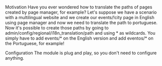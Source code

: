 Motivation
Have you ever wondered how to translate the paths of pages created by page manager, for example?
Let's suppose we have a scenario with a multilingual website and we create our events/!city page in English using page manager and now we need to translate the path to portuguese.
Now it's possible to create those paths by going to admin/config/regional/i18n_translation/path and using * as wildcards.
You simply have to add events/* on the English version and add eventos/* on the Portuguese, for example!

Configuration
The module is plug and play, so you don't need to configure anything.
